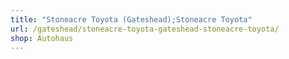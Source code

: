 ```yaml
---
title: "Stoneacre Toyota (Gateshead);Stoneacre Toyota"
url: /gateshead/stoneacre-toyota-gateshead-stoneacre-toyota/
shop: Autohaus
---
```

